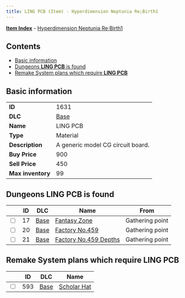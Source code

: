 ```yaml
---
title: LING PCB (Item) - Hyperdimension Neptunia Re;Birth1
---
```


[**Item Index**](/neptunia/rb1/item/index.html) - [Hyperdimension Neptunia Re;Birth1](/neptunia/rb1)

## Contents

- [Basic information](#basic-information)
- [Dungeons **LING PCB** is found](#dungeons-ling-pcb-is-found)
- [Remake System plans which require **LING PCB**](#remake-system-plans-which-require-ling-pcb)

## Basic information

|   |   |
| -- | -- |
| **ID** | 1631 |
| **DLC** | [Base](/neptunia/rb1/dlc/1-base.html) |
| **Name** | LING PCB |
| **Type** | Material |
| **Description** | A generic model CG circuit board. |
| **Buy Price** | 900 |
| **Sell Price** | 450 |
| **Max inventory** | 99 |


## Dungeons **LING PCB** is found

|    | ID | DLC | Name | From |
| -- | -- | --- | ---- | ---- |
| <input type="checkbox" id="rb1-dungeon-1-17" class="trackbox" /> | 17 | [Base](/neptunia/rb1/dlc/1-base.html) | [Fantasy Zone](/neptunia/rb1/dungeon/1-17-fantasy-zone.html) | Gathering point |
| <input type="checkbox" id="rb1-dungeon-1-20" class="trackbox" /> | 20 | [Base](/neptunia/rb1/dlc/1-base.html) | [Factory No.459](/neptunia/rb1/dungeon/1-20-factory-no-459.html) | Gathering point |
| <input type="checkbox" id="rb1-dungeon-1-21" class="trackbox" /> | 21 | [Base](/neptunia/rb1/dlc/1-base.html) | [Factory No.459 Depths](/neptunia/rb1/dungeon/1-21-factory-no-459-depths.html) | Gathering point |


## Remake System plans which require **LING PCB**

|    | ID | DLC | Name |
| -- | -- | --- | ---- |
| <input type="checkbox" id="rb1-quest-1-593" class="trackbox" /> | 593 | [Base](/neptunia/rb1/dlc/1-base.html) | [Scholar Hat](/neptunia/rb1/quest/1-593-scholar-hat.html) |
